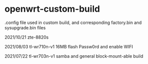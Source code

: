 # openwrt-custom-build

.config file used in custom build, and corresponding factory.bin and sysupgrade.bin files

2021/10/21 zte-8820s

2021/08/03 tl-wr710n-v1 16MB flash Passw0rd and enable WIFI

2021/07/22 tl-wr703n-v1 samba and general block-mount-able build
